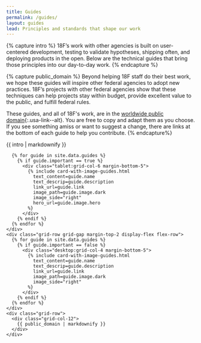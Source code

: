 ```yaml
---
title: Guides
permalink: /guides/
layout: guides
lead: Principles and standards that shape our work
---
```


{% capture intro %}
18F’s work with other agencies is built on user-centered development, testing to validate hypotheses, shipping often, and deploying products in the open. Below are the technical guides that bring those principles into our day-to-day&nbsp;work.
{% endcapture %}

{% capture public_domain %}
Beyond helping 18F staff do their best work, we hope these guides will inspire other federal agencies to adopt new practices. 18F’s projects with other federal agencies show that these techniques can help projects stay within budget, provide excellent value to the public, and fulfill federal rules.

These guides, and all of 18F's work, are in the [worldwide public domain](https://github.com/18F/18f.gsa.gov/blob/main/LICENSE.md){:.usa-link--alt}. You are free to copy and adapt them as you choose. If you see something amiss or want to suggest a change, there are links at the bottom of each guide to help you contribute.
{% endcapture%}

<section class="usa-section section-padding-sm bg-base-lightest">
  <div class="grid-container">
    <div class="grid-row">
      <div class="grid-col-12 font-sans-lg">
        {{ intro | markdownify }}
      </div>
    </div>
    <div class="grid-row grid-gap margin-top-5">
    
      {% for guide in site.data.guides %}
        {% if guide.important == true %}
          <div class="tablet:grid-col-6 margin-bottom-5">
            {% include card-with-image-guides.html 
              text_content=guide.name
              text_descrip=guide.description
              link_url=guide.link
              image_path=guide.image.dark
              image_side="right"
              hero_url=guide.image.hero
            %}
          </div>
        {% endif %}
      {% endfor %}
    </div>
    <div class="grid-row grid-gap margin-top-2 display-flex flex-row">
      {% for guide in site.data.guides %}
        {% if guide.important == false %}
          <div class="desktop:grid-col-4 margin-bottom-5">
            {% include card-with-image-guides.html 
              text_content=guide.name
              text_descrip=guide.description
              link_url=guide.link
              image_path=guide.image.dark
              image_side="right"
            %}
          </div>
        {% endif %}
      {% endfor %}
    </div>
    <div class="grid-row">
      <div class="grid-col-12">
        {{ public_domain | markdownify }}
      </div>
    </div>
  </div>
</section>

